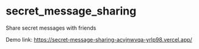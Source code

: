 # secret_message_sharing
Share secret messages with friends

Demo link: https://secret-message-sharing-acvjnwvqa-yrlp98.vercel.app/
